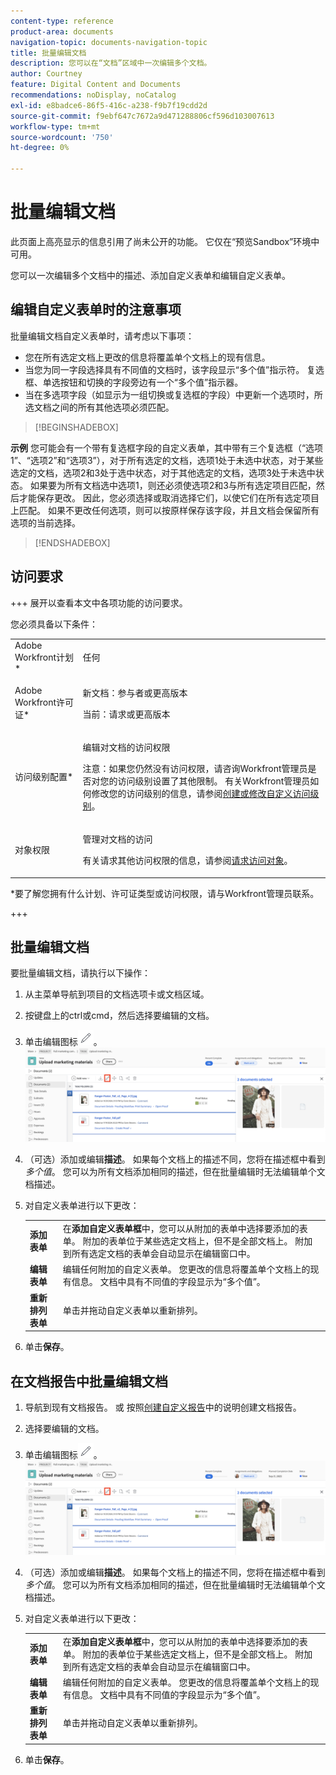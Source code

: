 ```yaml
---
content-type: reference
product-area: documents
navigation-topic: documents-navigation-topic
title: 批量编辑文档
description: 您可以在“文档”区域中一次编辑多个文档。
author: Courtney
feature: Digital Content and Documents
recommendations: noDisplay, noCatalog
exl-id: e8badce6-86f5-416c-a238-f9b7f19cdd2d
source-git-commit: f9ebf647c7672a9d471288806cf596d103007613
workflow-type: tm+mt
source-wordcount: '750'
ht-degree: 0%

---
```


# 批量编辑文档

<span class="preview">此页面上高亮显示的信息引用了尚未公开的功能。 它仅在“预览Sandbox”环境中可用。</span>

您可以一次编辑多个文档中的描述、添加自定义表单和编辑自定义表单。

## 编辑自定义表单时的注意事项

批量编辑文档自定义表单时，请考虑以下事项：

* 您在所有选定文档上更改的信息将覆盖单个文档上的现有信息。
* 当您为同一字段选择具有不同值的文档时，该字段显示“多个值”指示符。 复选框、单选按钮和切换的字段旁边有一个“多个值”指示器。
* 当在多选项字段（如显示为一组切换或复选框的字段）中更新一个选项时，所选文档之间的所有其他选项必须匹配。

>[!BEGINSHADEBOX]

**示例**
您可能会有一个带有复选框字段的自定义表单，其中带有三个复选框（“选项1”、“选项2”和“选项3”），对于所有选定的文档，选项1处于未选中状态，对于某些选定的文档，选项2和3处于选中状态，对于其他选定的文档，选项3处于未选中状态。 如果要为所有文档选中选项1，则还必须使选项2和3与所有选定项目匹配，然后才能保存更改。 因此，您必须选择或取消选择它们，以使它们在所有选定项目上匹配。 如果不更改任何选项，则可以按原样保存该字段，并且文档会保留所有选项的当前选择。

>[!ENDSHADEBOX]

## 访问要求

+++ 展开以查看本文中各项功能的访问要求。

您必须具备以下条件：

<table style="table-layout:auto"> 
 <col> 
 <col> 
 <tbody> 
  <tr> 
   <td role="rowheader">Adobe Workfront计划*</td> 
   <td> <p> 任何</p> </td> 
  </tr> 
  <tr> 
   <td role="rowheader">Adobe Workfront许可证*</td> 
   <td><p> 新文档：参与者或更高版本</p> 
   <p> 当前：请求或更高版本</p> </td> 
  </tr> 
  <tr> 
   <td role="rowheader">访问级别配置*</td> 
   <td> <p>编辑对文档的访问权限</p> <p>注意：如果您仍然没有访问权限，请咨询Workfront管理员是否对您的访问级别设置了其他限制。 有关Workfront管理员如何修改您的访问级别的信息，请参阅<a href="../../administration-and-setup/add-users/configure-and-grant-access/create-modify-access-levels.md" class="MCXref xref">创建或修改自定义访问级别</a>。</p> </td> 
  </tr> 
  <tr> 
   <td role="rowheader">对象权限</td> 
   <td> <p>管理对文档的访问</p> <p>有关请求其他访问权限的信息，请参阅<a href="../../workfront-basics/grant-and-request-access-to-objects/request-access.md" class="MCXref xref">请求访问对象</a>。</p> </td> 
  </tr> 
 </tbody> 
</table>

&#42;要了解您拥有什么计划、许可证类型或访问权限，请与Workfront管理员联系。

+++

## 批量编辑文档

要批量编辑文档，请执行以下操作：

1. 从主菜单导航到项目的文档选项卡或文档区域。
1. 按键盘上的ctrl或cmd，然后选择要编辑的文档。
1. 单击编辑图标![编辑图标](assets/edit-icon.png)。
   ![编辑图标在页面上的位置](assets/edit-multiple-documents.png)
1. （可选）添加或编辑&#x200B;**描述**。 如果每个文档上的描述不同，您将在描述框中看到&#x200B;_多个值_。 您可以为所有文档添加相同的描述，但在批量编辑时无法编辑单个文档描述。
1. 对自定义表单进行以下更改：

   <table>
    <tr>
    <td><strong>添加表单</strong></td>
    <td>在<strong>添加自定义表单框</strong>中，您可以从附加的表单中选择要添加的表单。 附加的表单位于某些选定文档上，但不是全部文档上。 附加到所有选定文档的表单会自动显示在编辑窗口中。  </td>
    </tr>
    <tr>
    <td><strong>编辑表单</strong></td>
    <td>编辑任何附加的自定义表单。 您更改的信息将覆盖单个文档上的现有信息。 文档中具有不同值的字段显示为“多个值”。 </td>
    </tr>
    <tr>
    <td><strong>重新排列表单</strong></td>
    <td>单击并拖动自定义表单以重新排列。</td>
    </tr>
    </table>
1. 单击&#x200B;**保存**。

<span class="preview">

## 在文档报告中批量编辑文档

1. 导航到现有文档报告。
或
按照[创建自定义报告](/help/quicksilver/reports-and-dashboards/reports/creating-and-managing-reports/create-custom-report.md)中的说明创建文档报告。
1. 选择要编辑的文档。
1. 单击编辑图标![编辑图标](assets/edit-icon.png)。
   ![编辑图标在页面上的位置](assets/edit-multiple-documents.png)
1. （可选）添加或编辑&#x200B;**描述**。 如果每个文档上的描述不同，您将在描述框中看到&#x200B;_多个值_。 您可以为所有文档添加相同的描述，但在批量编辑时无法编辑单个文档描述。
1. 对自定义表单进行以下更改：

   <table>
    <tr>
    <td><strong>添加表单</strong></td>
    <td>在<strong>添加自定义表单框</strong>中，您可以从附加的表单中选择要添加的表单。 附加的表单位于某些选定文档上，但不是全部文档上。 附加到所有选定文档的表单会自动显示在编辑窗口中。  </td>
    </tr>
    <tr>
    <td><strong>编辑表单</strong></td>
    <td>编辑任何附加的自定义表单。 您更改的信息将覆盖单个文档上的现有信息。 文档中具有不同值的字段显示为“多个值”。 </td>
    </tr>
    <tr>
    <td><strong>重新排列表单</strong></td>
    <td>单击并拖动自定义表单以重新排列。</td>
    </tr>
    </table>
1. 单击&#x200B;**保存**。

</span>
